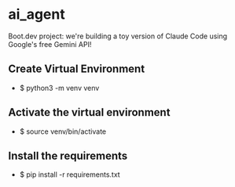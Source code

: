 # ai_agent
Boot.dev project: we're building a toy version of Claude Code using Google's free Gemini API!

## Create Virtual Environment
- $ python3 -m venv venv

## Activate the virtual environment
- $ source venv/bin/activate

## Install the requirements
- $ pip install -r requirements.txt